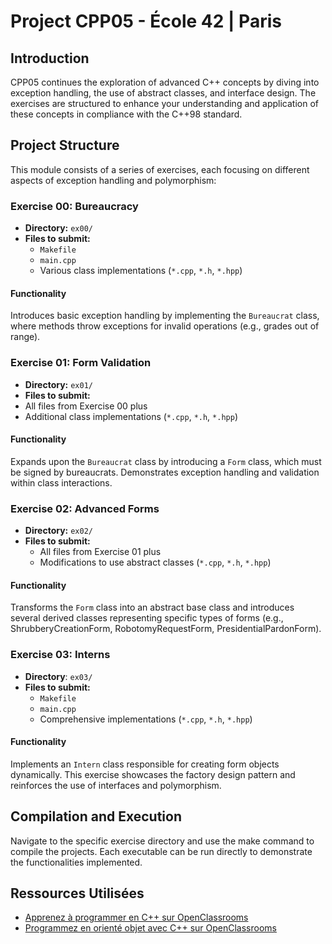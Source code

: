 # **Project CPP05 - École 42 | Paris**

## Introduction
CPP05 continues the exploration of advanced C++ concepts by diving into exception handling, the use of abstract classes, and interface design. The exercises are structured to enhance your understanding and application of these concepts in compliance with the C++98 standard.

## Project Structure
This module consists of a series of exercises, each focusing on different aspects of exception handling and polymorphism:

### Exercise 00: Bureaucracy
- **Directory:** `ex00/`
- **Files to submit:**
  - `Makefile`
  - `main.cpp`
  - Various class implementations (`*.cpp`, `*.h`, `*.hpp`)

#### Functionality
Introduces basic exception handling by implementing the `Bureaucrat` class, where methods throw exceptions for invalid operations (e.g., grades out of range).

### Exercise 01: Form Validation
- **Directory:** `ex01/`
- **Files to submit:**
- All files from Exercise 00 plus
- Additional class implementations (`*.cpp`, `*.h`, `*.hpp`)

#### Functionality
Expands upon the `Bureaucrat` class by introducing a `Form` class, which must be signed by bureaucrats. Demonstrates exception handling and validation within class interactions.

### Exercise 02: Advanced Forms
- **Directory:** `ex02/`
- **Files to submit:**
  - All files from Exercise 01 plus
  - Modifications to use abstract classes (`*.cpp`, `*.h`, `*.hpp`)

#### Functionality
Transforms the `Form` class into an abstract base class and introduces several derived classes representing specific types of forms (e.g., ShrubberyCreationForm, RobotomyRequestForm, PresidentialPardonForm).

### Exercise 03: Interns
- **Directory**: `ex03/`
- **Files to submit:**
  - `Makefile`
  - `main.cpp`
  - Comprehensive implementations (`*.cpp`, `*.h`, `*.hpp`)

#### Functionality
Implements an `Intern` class responsible for creating form objects dynamically. This exercise showcases the factory design pattern and reinforces the use of interfaces and polymorphism.

## Compilation and Execution
Navigate to the specific exercise directory and use the make command to compile the projects. Each executable can be run directly to demonstrate the functionalities implemented.

## Ressources Utilisées
- [Apprenez à programmer en C++ sur OpenClassrooms](https://openclassrooms.com/fr/courses/1894236-apprenez-a-programmer-en-c)
- [Programmez en orienté objet avec C++ sur OpenClassrooms](https://openclassrooms.com/fr/courses/7137751-programmez-en-oriente-objet-avec-c)
